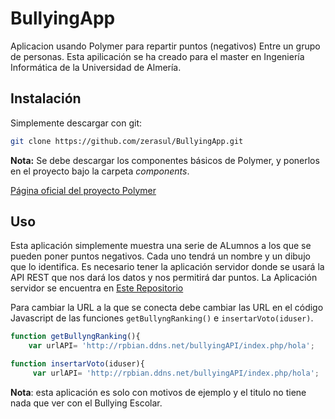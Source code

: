 # BullyingApp

Aplicacion usando Polymer para repartir puntos (negativos) Entre un grupo de personas. Esta apilicación se ha creado para el master en Ingeniería Informática de la Universidad de Almería.

## Instalación

Simplemente descargar con git:

```bash
git clone https://github.com/zerasul/BullyingApp.git
```
**Nota:** Se debe descargar los componentes básicos de Polymer, y ponerlos en el proyecto bajo la carpeta _components_.

[Página oficial del proyecto Polymer](https://www.polymer-project.org)

## Uso

Esta aplicación simplemente muestra una serie de ALumnos a los que se pueden poner puntos negativos. Cada uno tendrá un nombre y un dibujo que lo identifica.
Es necesario tener la aplicación servidor donde se usará la API REST que nos dará los datos y nos permitirá dar puntos. 
La Aplicación servidor se encuentra en [Este Repositorio]()

Para cambiar la URL a la que se conecta debe cambiar las URL en el código Javascript de las funciones ```getBullyngRanking()``` e ```insertarVoto(iduser)```.

```javascript
function getBullyngRanking(){
    var urlAPI= 'http://rpbian.ddns.net/bullyingAPI/index.php/hola';
```

```javascript
function insertarVoto(iduser){
     var urlAPI= 'http://rpbian.ddns.net/bullyingAPI/index.php/hola';
```

**Nota**: esta aplicación es solo con motivos de ejemplo y el titulo no tiene nada que ver con el Bullying Escolar.
